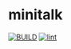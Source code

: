 # minitalk
[![BUILD](https://github.com/GabrielVSMachado/minitalk/actions/workflows/BUILD.yml/badge.svg)](https://github.com/GabrielVSMachado/minitalk/actions/workflows/BUILD.yml)
[![lint](https://github.com/GabrielVSMachado/minitalk/actions/workflows/norminette.yml/badge.svg)](https://github.com/GabrielVSMachado/minitalk/actions/workflows/norminette.yml)
